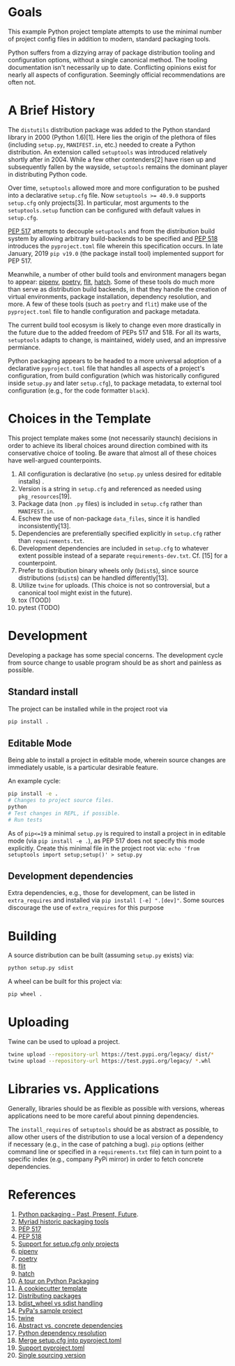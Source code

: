 # Goals 

This example Python project template attempts to use the minimal number of
project config files in addition to modern, standard packaging tools.

Python suffers from a dizzying array of package distribution tooling and
configuration options, without a single canonical method. The tooling
documentation isn't necessarily up to date. Conflicting opinions exist for
nearly all aspects of configuration. Seemingly official recommendations are
often not. 

# A Brief History


The `distutils` distribution package was added to the Python standard library
in 2000 (Python 1.6)[1]. Here lies the origin of the plethora of files
(including `setup.py`, `MANIFEST.in`, etc.) needed to create a Python
distribution. An extension called `setuptools` was introduced relatively
shortly after in 2004. While a few other contenders[2] have risen up and
subsequently fallen by the wayside, `setuptools` remains the dominant player
in distributing Python code.

Over time, `setuptools` allowed more and more configuration to be pushed into
a declarative `setup.cfg` file. Now `setuptools >= 40.9.0` supports
`setup.cfg` only projects[3]. In particular, most arguments to the `setuptools.setup`
function can be configured with default values in `setup.cfg`.

[PEP 517](https://www.python.org/dev/peps/pep-0517/) attempts to decouple `setuptools` and
from the distribution build system by allowing arbitrary build-backends to be specified and
[PEP 518](https://www.python.org/dev/peps/pep-0518/) introduces the `pyproject.toml`
file wherein this specification occurs. In late January, 2019 `pip v19.0` (the package install tool) 
implemented support for PEP 517.

Meanwhile, a number of other build tools and environment managers began to appear:
[pipenv](https://pypi.org/project/pipenv/),
[poetry](https://pypi.org/project/poetry/),
[flit](https://pypi.org/project/flit/),
[hatch](https://pypi.org/project/hatch/).
Some of these tools do much more than serve as distribution build backends, in that they handle the
creation of virtual environments, package installation, dependency resolution, and more. 
A few of these tools (such as `poetry` and `flit`) make use of the `pyproject.toml`
file to handle configuration and package metadata.

The current build tool ecosysm is likely to change even more drastically in the future due to the
added freedom of PEPs 517 and 518. For all its warts, `setuptools` adapts to change, is
maintained, widely used, and an impressive permiance.

Python packaging appears to be headed to a more universal
adoption of a declarative `pyproject.toml` file that handles all aspects of a
project's configuration, from build configuration (which was historically
configured inside `setup.py` and later `setup.cfg`), to package metadata, to
external tool configuration (e.g., for the code formatter `black`).

# Choices in the Template 

This project template makes some (not necessarily staunch) decisions in order
to achieve its liberal choices around direction combined with its
conservative choice of tooling. Be aware that almost all of these choices have well-argued 
counterpoints.

1.  All configuration is declarative (no `setup.py` unless desired for editable installs) .
2.  Version is a string in `setup.cfg` and referenced as needed using `pkg_resources`[19].
3.  Package data (non `.py` files) is included in `setup.cfg` rather than `MANIFEST.in`.
4.  Eschew the use of non-package `data_files`, since it is handled inconsistently[13]. 
5.  Dependencies are preferentially specified explicitly in `setup.cfg` rather than `requirements.txt`.
6.  Development dependencies are included in `setup.cfg` to whatever extent possible 
    instead of a separate `requirements-dev.txt`. Cf. [15] for a counterpoint.
7.  Prefer to distribution binary wheels only (`bdist`s), since source distributions (`sdist`s)
    can be handled differently[13].
8.  Utilize `twine` for uploads. (This choice is not so controversial, but a canonical tool might exist in the future).
9.  tox (TOOD)
10. pytest (TODO)


# Development

Developing a package has some special concerns. The development cycle from
source change to usable program should be as short and painless as possible.


## Standard install

The project can be installed while in the project root via
```bash
pip install .
```

## Editable Mode

Being able to install a project in editable mode, wherein source changes are
immediately usable, is a particular desirable feature.

An example cycle:
```bash
pip install -e .
# Changes to project source files.
python
# Test changes in REPL, if possible.
# Run tests
```
As of `pip<=19` a minimal `setup.py` is required to install a project in in
editable mode (via `pip install -e .`), as PEP 517 does not specify this mode
explicitly. Create this minimal file in the project root via: `echo 'from
setuptools import setup;setup()' > setup.py`

## Development dependencies

Extra dependencies, e.g., those for development, can be listed in
`extra_requires` and installed via `pip install [-e] ".[dev]"`.
Some sources discourage the use of `extra_requires` for this purpose


# Building

A source distribution can be built (assuming `setup.py` exists) via:
```bash
python setup.py sdist
```

A wheel can be built for this project via:

```bash
pip wheel . 
```

# Uploading

Twine can be used to upload a project.

```bash
twine upload --repository-url https://test.pypi.org/legacy/ dist/*
twine upload --repository-url https://test.pypi.org/legacy/ *.whl
```

# Libraries vs. Applications

Generally, libraries should be as flexible as possible with versions, whereas
applications need to be more careful about pinning dependencies. 

The `install_requires` of `setuptools` should be as abstract as possible, to
allow other users of the distribution to use a local version of a dependency
if necessary (e.g., in the case of patching a bug). `pip` options (either command line
or specified in a `requirements.txt` file) can in turn point to a specific index
(e.g., company PyPi mirror) in order to fetch concrete dependencies.


# References 

1.  [Python packaging - Past, Present, Future](https://www.bernat.tech/pep-517-518/). 
2.  [Myriad historic packaging tools](https://stackoverflow.com/questions/25337706/setuptools-vs-distutils-why-is-distutils-still-a-thing)
3.  [PEP 517](https://www.python.org/dev/peps/pep-0517/)
4.  [PEP 518](https://www.python.org/dev/peps/pep-0518/)
5.  [Support for setup.cfg only projects](https://github.com/pypa/setuptools/pull/1675)
6.  [pipenv](https://pypi.org/project/pipenv/)
7.  [poetry](https://pypi.org/project/poetry/)
8.  [flit](https://pypi.org/project/flit/)
9.  [hatch](https://pypi.org/project/hatch/)
10. [A tour on Python Packaging](https://manikos.github.io/a-tour-on-python-packaging)
11. [A cookiecutter template](https://github.com/audreyr/cookiecutter-pypackage)
12. [Distributing packages](https://packaging.python.org/guides/distributing-packages-using-setuptools/)
13. [bdist_wheel vs sdist handling](https://github.com/pypa/wheel/issues/92)
13. [PyPa's sample project](https://github.com/pypa/sampleproject)
14. [twine](https://pypi.org/project/twine/)
15. [Abstract vs. concrete dependencies](https://caremad.io/posts/2013/07/setup-vs-requirement/)
16. [Python dependency resolution](https://docs.google.com/document/d/1x_VrNtXCup75qA3glDd2fQOB2TakldwjKZ6pXaAjAfg)
17. [Merge setup.cfg into pyproject.toml](https://github.com/pypa/setuptools/issues/1160)
18. [Support pyproject.toml](https://github.com/pypa/setuptools/issues/1688)
19. [Single sourcing version](https://packaging.python.org/guides/single-sourcing-package-version/)

